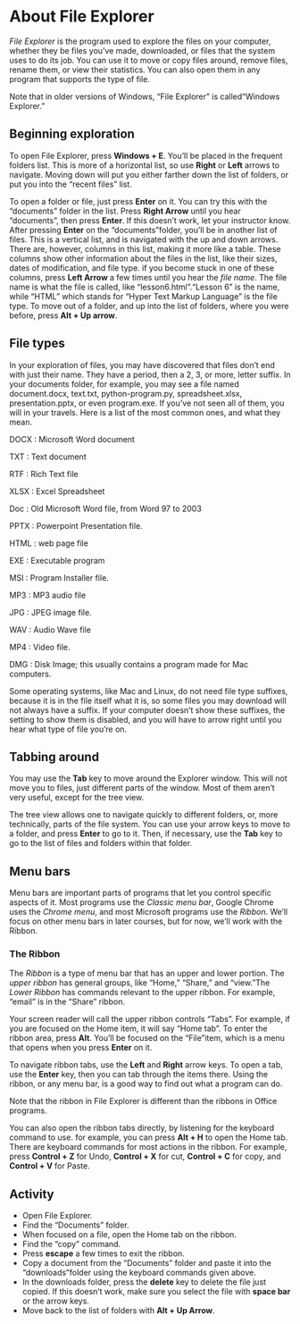 # About File Explorer

*File Explorer* is the program used to explore the files on your computer, whether they be files you’ve made, downloaded, or files that the system uses to do its job. You can use it to move or copy files around, remove files, rename them, or view their statistics. You can also open them in any program that supports the type of file.

<aside>
Note that in older versions of Windows, “File Explorer” is called“Windows Explorer.”
</aside>

## Beginning exploration

To open File Explorer, press **Windows + E**. You’ll be placed in the frequent folders list. This is more of a horizontal list, so use **Right** or **Left** arrows to navigate. Moving down will put you either farther down the list of folders, or put you into the “recent files” list.

To open a folder or file, just press **Enter** on it. You can try this with the “documents” folder in the list. Press **Right Arrow** until you hear “documents”, then press **Enter**. If this doesn’t work, let your instructor know. After pressing **Enter** on the “documents”folder, you’ll be in another list of files. This is a vertical list, and is navigated with the up and down arrows. There are, however, columns in this list, making it more like a table. These columns show other information about the files in the list, like their sizes, dates of modification, and file type. if you become stuck in one of these columns, press **Left Arrow** a few times until you hear the *file name*. The file name is what the file is called, like “lesson6.html”.“Lesson 6” is the name, while “HTML” which stands for “Hyper Text Markup Language” is the file type. To move out of a folder, and up into the list of folders, where you were before, press **Alt + Up arrow**.

## File types

In your exploration of files, you may have discovered that files don’t end with just their name. They have a period, then a 2, 3, or more, letter suffix. In your documents folder, for example, you may see a file named document.docx, text.txt, python-program.py, spreadsheet.xlsx, presentation.pptx, or even program.exe. If you’ve not seen all of them, you will in your travels. Here is a list of the most common ones, and what they mean.

DOCX :   Microsoft Word document

TXT :   Text document

RTF :   Rich Text file

XLSX :   Excel Spreadsheet

Doc :   Old Microsoft Word file, from Word 97 to 2003

PPTX :   Powerpoint Presentation file.

HTML :   web page file

EXE :   Executable program

MSI :   Program Installer file.

MP3 :   MP3 audio file

JPG :   JPEG image file.

WAV :   Audio Wave file

MP4 :   Video file.

DMG :   Disk Image; this usually contains a program made for Mac computers.

Some operating systems, like Mac and Linux, do not need file type suffixes, because it is in the file itself what it is, so some files you may download will not always have a suffix. If your computer doesn’t show these suffixes, the setting to show them is disabled, and you will have to arrow right until you hear what type of file you’re on.

## Tabbing around

You may use the **Tab** key to move around the Explorer window. This will not move you to files, just different parts of the window. Most of them aren’t very useful, except for the tree view.

The tree view allows one to navigate quickly to different folders, or, more technically, parts of the file system. You can use your arrow keys to move to a folder, and press **Enter** to go to it. Then, if necessary, use the **Tab** key to go to the list of files and folders within that folder.

## Menu bars

Menu bars are important parts of programs that let you control specific aspects of it. Most programs use the *Classic menu bar*, Google Chrome uses the *Chrome menu*, and most Microsoft programs use the *Ribbon*. We’ll focus on other menu bars in later courses, but for now, we’ll work with the Ribbon.

### The Ribbon

The *Ribbon* is a type of menu bar that has an upper and lower portion. The *upper ribbon* has general groups, like “Home,” “Share,” and “view.”The *Lower Ribbon* has commands relevant to the upper ribbon. For example, “email” is in the “Share” ribbon.

Your screen reader will call the upper ribbon controls “Tabs”. For example, if you are focused on the Home item, it will say “Home tab”. To enter the ribbon area, press **Alt**. You’ll be focused on the “File”item, which is a menu that opens when you press **Enter** on it.

To navigate ribbon tabs, use the **Left** and **Right** arrow keys. To open a tab, use the **Enter** key, then you can tab through the items there. Using the ribbon, or any menu bar, is a good way to find out what a program can do.

<aside markdown="1">

Note that the ribbon in File Explorer is different than the ribbons in Office programs.

</aside>

You can also open the ribbon tabs directly, by listening for the keyboard command to use. for example, you can press **Alt + H** to open the Home tab. There are keyboard commands for most actions in the ribbon. For example, press **Control + Z** for Undo, **Control + X** for cut, **Control + C** for copy, and **Control + V** for Paste.

## Activity

- Open File Explorer.
- Find the “Documents” folder.
- When focused on a file, open the Home tab on the ribbon.
- Find the “copy” command.
- Press **escape** a few times to exit the ribbon.
- Copy a document from the “Documents” folder and paste it into the “downloads”folder using the keyboard commands given above.
- In the downloads folder, press the **delete** key to delete the file just copied. If this doesn’t work, make sure you select the file with **space bar** or the arrow keys.
- Move back to the list of folders with **Alt + Up Arrow**.
